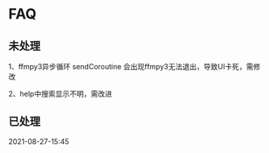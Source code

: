 # FAQ

## 未处理
1、ffmpy3异步循环 sendCoroutine 会出现ffmpy3无法退出，导致UI卡死，需修改

2、help中搜索显示不明，需改进


## 已处理
2021-08-27-15:45